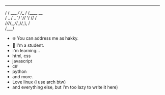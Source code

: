    __        __    __          
  / /  ___ _/ /__ / /____ __   
 / _ \/ _ `/  '_//  '_/ // /   
/_//_/\_,_/_/\_\/_/\_\\_, /    
                     /___/     
- ❄️ You can address me as hakky.
- 🌁 I'm a student.
- I'm learning...
 - html, css
 - javascript
 - c#
 - python
 - and more.
- Love linux (i use arch btw)
- and everything else, but I'm too lazy to write it here) 
<!---
hallo
--->
